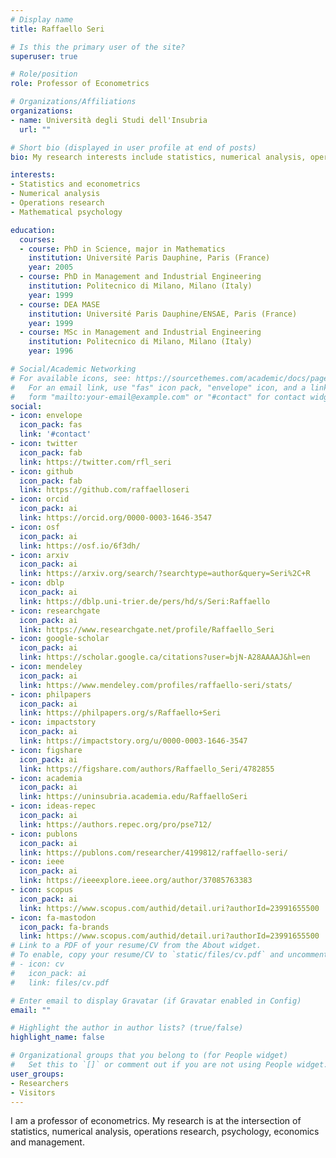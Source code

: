 ```yaml
---
# Display name
title: Raffaello Seri

# Is this the primary user of the site?
superuser: true

# Role/position
role: Professor of Econometrics

# Organizations/Affiliations
organizations:
- name: Università degli Studi dell'Insubria
  url: ""

# Short bio (displayed in user profile at end of posts)
bio: My research interests include statistics, numerical analysis, operations research, psychology, economics and management.

interests:
- Statistics and econometrics
- Numerical analysis
- Operations research
- Mathematical psychology

education:
  courses:
  - course: PhD in Science, major in Mathematics
    institution: Université Paris Dauphine, Paris (France)
    year: 2005
  - course: PhD in Management and Industrial Engineering
    institution: Politecnico di Milano, Milano (Italy)
    year: 1999
  - course: DEA MASE
    institution: Université Paris Dauphine/ENSAE, Paris (France)
    year: 1999
  - course: MSc in Management and Industrial Engineering
    institution: Politecnico di Milano, Milano (Italy)
    year: 1996

# Social/Academic Networking
# For available icons, see: https://sourcethemes.com/academic/docs/page-builder/#icons
#   For an email link, use "fas" icon pack, "envelope" icon, and a link in the
#   form "mailto:your-email@example.com" or "#contact" for contact widget.
social:
- icon: envelope
  icon_pack: fas
  link: '#contact'
- icon: twitter
  icon_pack: fab
  link: https://twitter.com/rfl_seri
- icon: github
  icon_pack: fab
  link: https://github.com/raffaelloseri
- icon: orcid
  icon_pack: ai
  link: https://orcid.org/0000-0003-1646-3547
- icon: osf
  icon_pack: ai
  link: https://osf.io/6f3dh/
- icon: arxiv
  icon_pack: ai
  link: https://arxiv.org/search/?searchtype=author&query=Seri%2C+R
- icon: dblp
  icon_pack: ai
  link: https://dblp.uni-trier.de/pers/hd/s/Seri:Raffaello
- icon: researchgate
  icon_pack: ai
  link: https://www.researchgate.net/profile/Raffaello_Seri
- icon: google-scholar
  icon_pack: ai
  link: https://scholar.google.ca/citations?user=bjN-A28AAAAJ&hl=en
- icon: mendeley
  icon_pack: ai
  link: https://www.mendeley.com/profiles/raffaello-seri/stats/
- icon: philpapers
  icon_pack: ai
  link: https://philpapers.org/s/Raffaello+Seri
- icon: impactstory
  icon_pack: ai
  link: https://impactstory.org/u/0000-0003-1646-3547
- icon: figshare
  icon_pack: ai
  link: https://figshare.com/authors/Raffaello_Seri/4782855
- icon: academia
  icon_pack: ai
  link: https://uninsubria.academia.edu/RaffaelloSeri
- icon: ideas-repec
  icon_pack: ai
  link: https://authors.repec.org/pro/pse712/
- icon: publons
  icon_pack: ai
  link: https://publons.com/researcher/4199812/raffaello-seri/
- icon: ieee
  icon_pack: ai
  link: https://ieeexplore.ieee.org/author/37085763383
- icon: scopus
  icon_pack: ai
  link: https://www.scopus.com/authid/detail.uri?authorId=23991655500
- icon: fa-mastodon
  icon_pack: fa-brands
  link: https://www.scopus.com/authid/detail.uri?authorId=23991655500
# Link to a PDF of your resume/CV from the About widget.
# To enable, copy your resume/CV to `static/files/cv.pdf` and uncomment the lines below.
# - icon: cv
#   icon_pack: ai
#   link: files/cv.pdf

# Enter email to display Gravatar (if Gravatar enabled in Config)
email: ""

# Highlight the author in author lists? (true/false)
highlight_name: false

# Organizational groups that you belong to (for People widget)
#   Set this to `[]` or comment out if you are not using People widget.
user_groups:
- Researchers
- Visitors
---
```


I am a professor of econometrics. My research is at the intersection of statistics, numerical analysis, operations research, psychology, economics and management.
